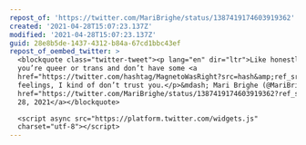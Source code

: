 ```yaml
---
repost_of: 'https://twitter.com/MariBrighe/status/1387419174603919362'
created: '2021-04-28T15:07:23.137Z'
modified: '2021-04-28T15:07:23.137Z'
guid: 28e8b5de-1437-4312-b84a-67cd1bbc43ef
repost_of_oembed_twitter: >
  <blockquote class="twitter-tweet"><p lang="en" dir="ltr">Like honestly, if
  you’re queer or trans and don’t have some <a
  href="https://twitter.com/hashtag/MagnetoWasRight?src=hash&amp;ref_src=twsrc%5Etfw">#MagnetoWasRight</a>
  feelings, I kind of don’t trust you.</p>&mdash; Mari Brighe (@MariBrighe) <a
  href="https://twitter.com/MariBrighe/status/1387419174603919362?ref_src=twsrc%5Etfw">April
  28, 2021</a></blockquote>

  <script async src="https://platform.twitter.com/widgets.js"
  charset="utf-8"></script>
---
```

 
